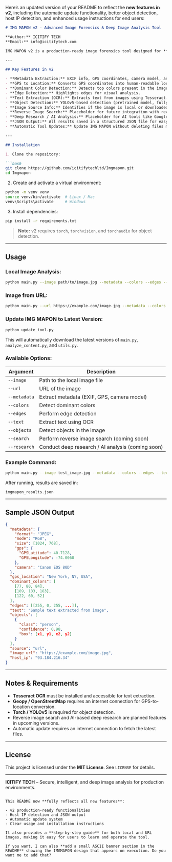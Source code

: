 Here’s an updated version of your README to reflect the **new features in v2**, including the automatic update functionality, better object detection, host IP detection, and enhanced usage instructions for end users:

````markdown
# IMG MAPON v2 - Advanced Image Forensics & Deep Image Analysis Tool

**Author:** ICITIFY TECH  
**Email:** info@icitifytech.com  

IMG MAPON v2 is a production-ready image forensics tool designed for **deep image analysis**. It provides metadata extraction, GPS location lookup, object detection, OCR, color analysis, edge detection, host IP detection, and more. It supports both **local images** and **images from URLs** and now includes a tool update feature to easily get the latest version.

---

## Key Features in v2

- **Metadata Extraction:** EXIF info, GPS coordinates, camera model, and other image details.  
- **GPS to Location:** Converts GPS coordinates into human-readable locations using OpenStreetMap.  
- **Dominant Color Detection:** Detects top colors present in the image using KMeans clustering.  
- **Edge Detection:** Highlights edges for visual analysis.  
- **Text Extraction (OCR):** Extracts text from images using Tesseract.  
- **Object Detection:** YOLOv5-based detection (pretrained model, fully functional).  
- **Image Source Info:** Identifies if the image is local or downloaded, including host IP for URL images.  
- **Reverse Image Search:** Placeholder for future integration with reverse search engines.  
- **Deep Research / AI Analysis:** Placeholder for AI tools like Google Gemini or ExaAI for in-depth image insights.  
- **JSON Output:** All results saved in a structured JSON file for easy parsing.  
- **Automatic Tool Updates:** Update IMG MAPON without deleting files manually using `update_tool.py`.

---

## Installation

1. Clone the repository:

```bash
git clone https://github.com/icitifytechltd/Imgmapon.git
cd Imgmapon
````

2. Create and activate a virtual environment:

```bash
python -m venv venv
source venv/bin/activate  # Linux / Mac
venv\Scripts\activate     # Windows
```

3. Install dependencies:

```bash
pip install -r requirements.txt
```

> **Note:** v2 requires `torch`, `torchvision`, and `torchaudio` for object detection.

---

## Usage

### Local Image Analysis:

```bash
python main.py --image path/to/image.jpg --metadata --colors --edges --text --objects
```

### Image from URL:

```bash
python main.py --url https://example.com/image.jpg --metadata --colors --edges
```

### Update IMG MAPON to Latest Version:

```bash
python update_tool.py
```

This will automatically download the latest versions of `main.py`, `analyze_content.py`, and `utils.py`.

### Available Options:

| Argument     | Description                                       |
| ------------ | ------------------------------------------------- |
| `--image`    | Path to the local image file                      |
| `--url`      | URL of the image                                  |
| `--metadata` | Extract metadata (EXIF, GPS, camera model)        |
| `--colors`   | Detect dominant colors                            |
| `--edges`    | Perform edge detection                            |
| `--text`     | Extract text using OCR                            |
| `--objects`  | Detect objects in the image                       |
| `--search`   | Perform reverse image search (coming soon)        |
| `--research` | Conduct deep research / AI analysis (coming soon) |

### Example Command:

```bash
python main.py --image test_image.jpg --metadata --colors --edges --text --objects
```

After running, results are saved in:

```
imgmapon_results.json
```

---

## Sample JSON Output

```json
{
  "metadata": {
    "format": "JPEG",
    "mode": "RGB",
    "size": [1024, 768],
    "gps": {
      "GPSLatitude": 40.7128,
      "GPSLongitude": -74.0060
    },
    "camera": "Canon EOS 80D"
  },
  "gps_location": "New York, NY, USA",
  "dominant_colors": [
    [77, 80, 84],
    [189, 183, 183],
    [122, 60, 52]
  ],
  "edges": [[255, 0, 255, ...]],
  "text": "Sample text extracted from image",
  "objects": [
    {
      "class": "person",
      "confidence": 0.98,
      "box": [x1, y1, x2, y2]
    }
  ],
  "source": "url",
  "image_url": "https://example.com/image.jpg",
  "host_ip": "93.184.216.34"
}
```

---

## Notes & Requirements

* **Tesseract OCR** must be installed and accessible for text extraction.
* **Geopy / OpenStreetMap** requires an internet connection for GPS-to-location conversion.
* **Torch / YOLOv5** is required for object detection.
* Reverse image search and AI-based deep research are planned features in upcoming versions.
* Automatic update requires an internet connection to fetch the latest files.

---

## License

This project is licensed under the **MIT License**. See `LICENSE` for details.

---

**ICITIFY TECH** – Secure, intelligent, and deep image analysis for production environments.

```

This README now **fully reflects all new features**:

- v2 production-ready functionalities  
- Host IP detection and JSON output  
- Automatic update system  
- Clear usage and installation instructions  

It also provides a **step-by-step guide** for both local and URL images, making it easy for users to learn and operate the tool.  

If you want, I can also **add a small ASCII banner section in the README** showing the IMGMAPON design that appears on execution. Do you want me to add that?
```
